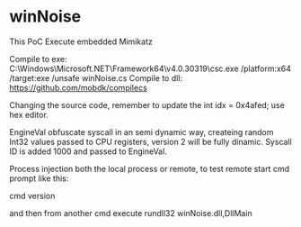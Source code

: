 # winNoise
This PoC Execute embedded Mimikatz 

Compile to exe: C:\Windows\Microsoft.NET\Framework64\v4.0.30319\csc.exe /platform:x64 /target:exe /unsafe winNoise.cs
Compile to dll: https://github.com/mobdk/compilecs

Changing the source code, remember to update the int idx = 0x4afed; use hex editor.

EngineVal obfuscate syscall in an semi dynamic way, createing random Int32 values passed to CPU registers, version 2 will be fully dinamic. Syscall ID is added
1000 and passed to EngineVal.

Process injection both the local process or remote, to test remote start cmd prompt like this:

cmd version

and then from another cmd execute rundll32 winNoise.dll,DllMain

